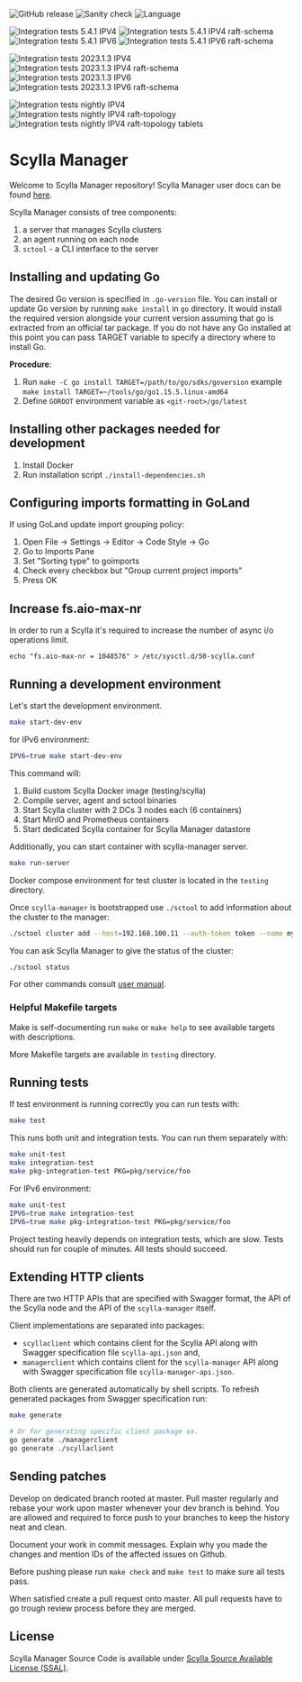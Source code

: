 ![GitHub release](https://img.shields.io/github/tag/scylladb/scylla-manager.svg?label=release)
![Sanity check](https://github.com/scylladb/scylla-manager/actions/workflows/sanity-checks.yml/badge.svg?branch=branch-3.2)
![Language](https://img.shields.io/badge/Language-Go-blue.svg)

![Integration tests 5.4.1 IPV4](https://github.com/scylladb/scylla-manager/actions/workflows/integration-tests-5.4.1-ipv4.yaml/badge.svg?branch=branch-3.2)
![Integration tests 5.4.1 IPV4 raft-schema](https://github.com/scylladb/scylla-manager/actions/workflows/integration-tests-5.4.1-ipv4-raftschema.yaml/badge.svg?branch=branch-3.2)
![Integration tests 5.4.1 IPV6](https://github.com/scylladb/scylla-manager/actions/workflows/integration-tests-5.4.1-ipv6.yaml/badge.svg?branch=branch-3.2)
![Integration tests 5.4.1 IPV6 raft-schema](https://github.com/scylladb/scylla-manager/actions/workflows/integration-tests-5.4.1-ipv6-raftschema.yaml/badge.svg?branch=branch-3.2)

![Integration tests 2023.1.3 IPV4](https://github.com/scylladb/scylla-manager/actions/workflows/integration-tests-2023.1.3-ipv4.yaml/badge.svg?branch=branch-3.2)
![Integration tests 2023.1.3 IPV4 raft-schema](https://github.com/scylladb/scylla-manager/actions/workflows/integration-tests-2023.1.3-ipv4-raftschema.yaml/badge.svg?branch=branch-3.2)
![Integration tests 2023.1.3 IPV6](https://github.com/scylladb/scylla-manager/actions/workflows/integration-tests-2023.1.3-ipv6.yaml/badge.svg?branch=branch-3.2)
![Integration tests 2023.1.3 IPV6 raft-schema](https://github.com/scylladb/scylla-manager/actions/workflows/integration-tests-2023.1.3-ipv6-raftschema.yaml/badge.svg?branch=branch-3.2)

![Integration tests nightly IPV4 ](https://github.com/scylladb/scylla-manager/actions/workflows/integration-tests-nightly-ipv4-raftschema.yaml/badge.svg?branch=branch-3.2)
![Integration tests nightly IPV4 raft-topology](https://github.com/scylladb/scylla-manager/actions/workflows/integration-tests-nightly-ipv4-raftschema-rafttopology.yaml/badge.svg?branch=branch-3.2)
![Integration tests nightly IPV4 raft-topology tablets](https://github.com/scylladb/scylla-manager/actions/workflows/integration-tests-nightly-ipv4-raftschema-rafttopology-tablets.yaml/badge.svg?branch=branch-3.2)
# Scylla Manager

Welcome to Scylla Manager repository!
Scylla Manager user docs can be found [here](https://manager.docs.scylladb.com/stable/). 

Scylla Manager consists of tree components:

1. a server that manages Scylla clusters
1. an agent running on each node
1. `sctool` - a CLI interface to the server

## Installing and updating Go

The desired Go version is specified in `.go-version` file.
You can install or update Go version by running `make install` in `go` directory.
It would install the required version alongside your current version assuming that go is extracted from an official tar package.
If you do not have any Go installed at this point you can pass TARGET variable to specify a directory where to install Go. 

**Procedure**:

1. Run `make -C go install TARGET=/path/to/go/sdks/goversion` example `make install TARGET=~/tools/go/go1.15.5.linux-amd64`
1. Define `GOROOT` environment variable as `<git-root>/go/latest`

## Installing other packages needed for development

1. Install Docker
1. Run installation script `./install-dependencies.sh`

## Configuring imports formatting in GoLand

If using GoLand update import grouping policy:

1. Open File -> Settings -> Editor -> Code Style -> Go
1. Go to Imports Pane
1. Set "Sorting type" to goimports
1. Check every checkbox but "Group current project imports"
1. Press OK

## Increase fs.aio-max-nr

In order to run a Scylla it's required to increase the number of async i/o operations limit. 

```
echo "fs.aio-max-nr = 1048576" > /etc/sysctl.d/50-scylla.conf
```

## Running a development environment 

Let's start the development environment.

```bash
make start-dev-env
```

for IPv6 environment:
```bash
IPV6=true make start-dev-env
```

This command will:
1. Build custom Scylla Docker image (testing/scylla)
1. Compile server, agent and sctool binaries
1. Start Scylla cluster with 2 DCs 3 nodes each (6 containers)
1. Start MinIO and Prometheus containers
1. Start dedicated Scylla container for Scylla Manager datastore

Additionally, you can start container with scylla-manager server.
```bash
make run-server
```

Docker compose environment for test cluster is located in the `testing` directory.

Once `scylla-manager` is bootstrapped use `./sctool` to add information about the cluster to the manager:

```bash
./sctool cluster add --host=192.168.100.11 --auth-token token --name my-cluster 
```

You can ask Scylla Manager to give the status of the cluster:

```bash
./sctool status
```

For other commands consult [user manual](https://docs.scylladb.com/operating-scylla/manager/).

### Helpful Makefile targets

Make is self-documenting run `make` or `make help` to see available targets with descriptions. 

More Makefile targets are available in `testing` directory.

## Running tests

If test environment is running correctly you can run tests with:

```bash
make test
```

This runs both unit and integration tests. You can run them separately with:

```bash
make unit-test
make integration-test
make pkg-integration-test PKG=pkg/service/foo
```

For IPv6 environment:
```bash
make unit-test
IPV6=true make integration-test
IPV6=true make pkg-integration-test PKG=pkg/service/foo
```

Project testing heavily depends on integration tests, which are slow.
Tests should run for couple of minutes.
All tests should succeed.

## Extending HTTP clients

There are two HTTP APIs that are specified with Swagger format, the API of the Scylla node and the API of the `scylla-manager` itself.

Client implementations are separated into packages:

- `scyllaclient` which contains client for the Scylla API along with Swagger specification file `scylla-api.json` and,
- `managerclient` which contains client for the `scylla-manager` API along with Swagger specification file `scylla-manager-api.json`.

Both clients are generated automatically by shell scripts.
To refresh generated packages from Swagger specification run:

```bash
make generate

# Or for generating specific client package ex.
go generate ./managerclient
go generate ./scyllaclient
```

## Sending patches

Develop on dedicated branch rooted at master.
Pull master regularly and rebase your work upon master whenever your dev branch is behind.
You are allowed and required to force push to your branches to keep the history neat and clean.

Document your work in commit messages.
Explain why you made the changes and mention IDs of the affected issues on Github.

Before pushing please run `make check` and `make test` to make sure all tests pass.

When satisfied create a pull request onto master.
All pull requests have to go trough review process before they are merged.

## License

Scylla Manager Source Code is available under [Scylla Source Available License (SSAL)](https://www.scylladb.com/scylla-source-available-license/).
